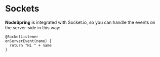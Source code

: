 # Sockets

**NodeSpring** is integrated with Socket.io, so you can handle the events on the server-side in this way:

```
@SocketListener
onServerEvent(name) {
  return "Hi " + name
}
```